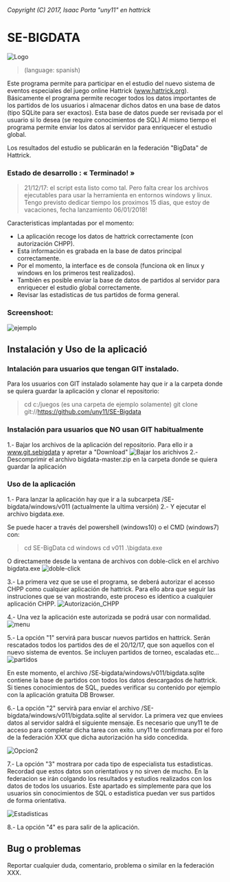 
*Copyright (C) 2017, Isaac Porta "uny11" en hattrick*

# SE-BIGDATA

![Logo](/images/logo.png)


> (language: spanish)

Este programa permite para participar en el estudio del nuevo sistema de eventos especiales del juego online Hattrick (www.hattrick.org).
Básicamente el programa permite recoger todos los datos importantes de los partidos de los usuarios i almacenar dichos datos en una base de datos (tipo SQLite para ser exactos).
Esta base de datos puede ser revisada por el usuario si lo desea (se require conocimientos de SQL)
Al mismo tiempo el programa permite enviar los datos al servidor para enriquecer el estudio global.

Los resultados del estudio se publicarán en la federación "BigData" de Hattrick.


### Estado de desarrollo : « Terminado! »
> 21/12/17: el script esta listo como tal. Pero falta crear los archivos ejecutables para usar la herramienta en entornos windows y linux.
> Tengo previsto dedicar tiempo los proximos 15 dias, que estoy de vacaciones, fecha lanzamiento 06/01/2018!


Caracteristicas implantadas por el momento:
- La aplicación recoge los datos de hattrick correctamente (con autorización CHPP).
- Esta información es grabada en la base de datos principal correctamente.
- Por el momento, la interface es de consola (funciona ok en linux y windows en los primeros test realizados).
- También es posible enviar la base de datos de partidos al servidor para enriquecer el estudio global correctamente.
- Revisar las estadisticas de tus partidos de forma general.

### Screenshoot:
![ejemplo](/images/ejemplo.png)


## Instalación y Uso de la aplicació

### Intalación para usuarios que tengan GIT instalado.

Para los usuarios con GIT instalado solamente hay que ir a la carpeta donde se quiera guardar la aplicación y clonar el repositorio:

> cd c:/juegos (es una carpeta de ejemplo solamente)
> git clone git://https://github.com/uny11/SE-Bigdata

### Instalación para usuarios que NO usan GIT habitualmente

1.- Bajar los archivos de la aplicación del repositorio. Para ello ir a www.git.sebigdata y apretar a "Download"
![Bajar los arichivos](/images/download.png)
2.- Descomprimir el archivo bigdata-master.zip en la carpeta donde se quiera guardar la aplicación


### Uso de la aplicación

1.- Para lanzar la aplicación hay que ir a la subcarpeta /SE-bigdata/windows/v011 (actualmente la ultima versión)
2.- Y ejecutar el archivo bigdata.exe.

Se puede hacer a través del powershell (windows10) o el CMD (windows7) con:
> cd SE-BigData
> cd windows
> cd v011
> .\bigdata.exe

O directamente desde la ventana de archivos con doble-click en el archivo bigdata.exe
![doble-click](/images/dobleclick.png)

3.- La primera vez que se use el programa, se deberá autorizar el acesso CHPP como cualquier aplicación de hattrick.
Para ello abra que seguir las instruciones que se van mostrando, este proceso es identico a cualquier aplicación CHPP.
![Autorización_CHPP](/images/chpp.png)

4.- Una vez la aplicación este autorizada se podrá usar con normalidad.
![menu](/images/menu.png)

5.- La opción "1" servirá para buscar nuevos partidos en hattrick. Serán rescatados todos los partidos des de el 20/12/17,
que son aquellos con el nuevo sistema de eventos. Se incluyen partidos de torneo, escaladas etc...
![partidos](/images/partidos.png)

En este momento, el archivo /SE-bigdata/windows/v011/bigdata.sqlite contiene la base de partidos con todos los datos descargados de hattrick.
Si tienes conocimientos de SQL, puedes verificar su contenido por ejemplo con la aplicación gratuita DB Browser.

6.- La opción "2" servirà para enviar el archivo /SE-bigdata/windows/v011/bigdata.sqlite al servidor.
La primera vez que enviees datos al servidor saldrá el siguiente mensaje.
Es necesario que uny11 te de acceso para completar dicha tarea con exito.
uny11 te confirmara por el foro de la federación XXX que dicha autorización ha sido concedida.

![Opcion2](/images/envio.png)

7.- La opción "3" mostrara por cada tipo de especialista tus estadisticas. Recordad que estos datos son orientativos y no sirven de mucho.
En la federacion se irán colgando los resultados y estudios realizados con los datos de todos los usuarios.
Este apartado es simplemente para que los usuarios sin conocimientos de SQL o estadistica puedan ver sus partidos de forma orientativa.

![Estadisticas](/images/esta.png)

8.- La opción "4" es para salir de la aplicación.


## Bug o problemas

Reportar cualquier duda, comentario, problema o similar en la federación XXX.
